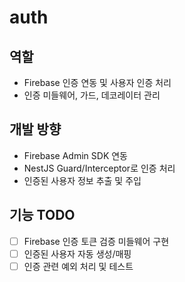 # auth

## 역할
- Firebase 인증 연동 및 사용자 인증 처리
- 인증 미들웨어, 가드, 데코레이터 관리

## 개발 방향
- Firebase Admin SDK 연동
- NestJS Guard/Interceptor로 인증 처리
- 인증된 사용자 정보 추출 및 주입

## 기능 TODO
- [ ] Firebase 인증 토큰 검증 미들웨어 구현
- [ ] 인증된 사용자 자동 생성/매핑
- [ ] 인증 관련 예외 처리 및 테스트
